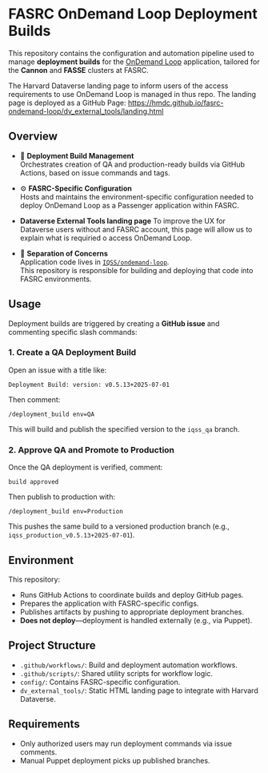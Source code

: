# FASRC OnDemand Loop Deployment Builds

This repository contains the configuration and automation pipeline used to manage **deployment builds** for the [OnDemand Loop](https://github.com/IQSS/ondemand-loop) application, tailored for the **Cannon** and **FASSE** clusters at FASRC.

The Harvard Dataverse landing page to inform users of the access requirements to use OnDemand Loop is managed in thus repo.
The landing page is deployed as a GitHub Page: https://hmdc.github.io/fasrc-ondemand-loop/dv_external_tools/landing.html

## Overview

- 🚀 **Deployment Build Management**  
  Orchestrates creation of QA and production-ready builds via GitHub Actions, based on issue commands and tags.

- ⚙️ **FASRC-Specific Configuration**  
  Hosts and maintains the environment-specific configuration needed to deploy OnDemand Loop as a Passenger application within FASRC.

- **Dataverse External Tools landing page**
  To improve the UX for Dataverse users without and FASRC account, this page will allow us to explain what is requiried o access OnDemand Loop.

- 🧩 **Separation of Concerns**  
  Application code lives in [`IQSS/ondemand-loop`](https://github.com/IQSS/ondemand-loop).  
  This repository is responsible for building and deploying that code into FASRC environments.

## Usage

Deployment builds are triggered by creating a **GitHub issue** and commenting specific slash commands:

### 1. Create a QA Deployment Build

Open an issue with a title like:
```
Deployment Build: version: v0.5.13+2025-07-01
```

Then comment:
```
/deployment_build env=QA
```

This will build and publish the specified version to the `iqss_qa` branch.

### 2. Approve QA and Promote to Production

Once the QA deployment is verified, comment:
```
build approved
```

Then publish to production with:
```
/deployment_build env=Production
```

This pushes the same build to a versioned production branch (e.g., `iqss_production_v0.5.13+2025-07-01`).

## Environment

This repository:

- Runs GitHub Actions to coordinate builds and deploy GitHub pages.
- Prepares the application with FASRC-specific configs.
- Publishes artifacts by pushing to appropriate deployment branches.
- **Does not deploy**—deployment is handled externally (e.g., via Puppet).

## Project Structure

- `.github/workflows/`: Build and deployment automation workflows.
- `.github/scripts/`: Shared utility scripts for workflow logic.
- `config/`: Contains FASRC-specific configuration.
- `dv_external_tools/`: Static HTML landing page to integrate with Harvard Dataverse.

## Requirements

- Only authorized users may run deployment commands via issue comments.
- Manual Puppet deployment picks up published branches.
